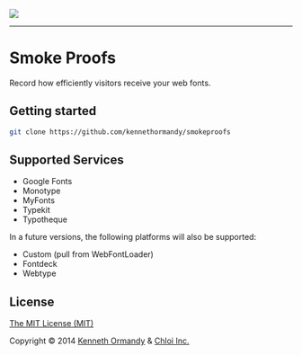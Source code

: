 [![](http://placehold.it/1546x500/000/fff&text=Smoke%20Proofs)](http://smokeproofs.kennethormandy.com)

***

# Smoke Proofs

Record how efficiently visitors receive your web fonts.

## Getting started

```bash
git clone https://github.com/kennethormandy/smokeproofs
```

## Supported Services

- Google Fonts
- Monotype
- MyFonts
- Typekit
- Typotheque

In a future versions, the following platforms will also be supported:

- Custom (pull from WebFontLoader)
- Fontdeck
- Webtype

## License

[The MIT License (MIT)](LICENSE.md)

Copyright © 2014 [Kenneth Ormandy](http://kennethormandy.com) & [Chloi Inc.](http://chloi.io)
